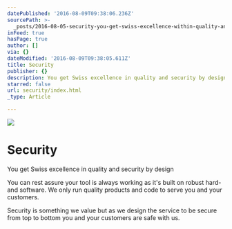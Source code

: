 ```yaml
---
datePublished: '2016-08-09T09:38:06.236Z'
sourcePath: >-
  _posts/2016-08-05-security-you-get-swiss-excellence-within-quality-and-secur.md
inFeed: true
hasPage: true
author: []
via: {}
dateModified: '2016-08-09T09:38:05.611Z'
title: Security
publisher: {}
description: You get Swiss excellence in quality and security by design
starred: false
url: security/index.html
_type: Article

---
```

![](https://the-grid-user-content.s3-us-west-2.amazonaws.com/69291383-e663-4e86-80a7-ef1e3c3fe65f.png)

# Security

You get Swiss excellence in quality and security by design

You can rest assure your tool is always working as it's built on robust hard- and software. We only run quality products and code to serve you and your customers.

Security is something we value but as we design the service to be secure from top to bottom you and your customers are safe with us.